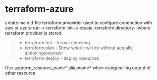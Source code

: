 # terraform-azure

create main.tf file
terraform prvovider used to confgure conenction with aws or azure
run -> terraform init--> create .terraform directory--where terraform provider is stored
>- terraform fmt  - format checking
>- terraform plan  - Show what it will do without actually actioning(preview)
>- terraform deploy - deploy resources

Use azurerm_resource_name* aliasname* when using/calling output of other resource
